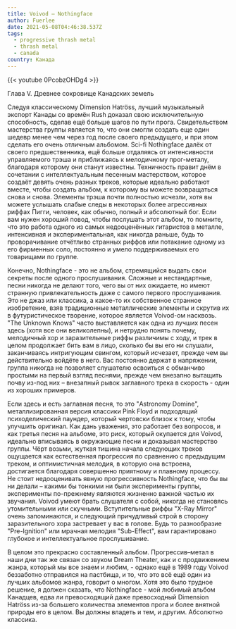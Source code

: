 ```yaml
---
title: Voivod — Nothingface
author: Fuerlee
date: 2021-05-08T04:46:38.537Z
tags:
  - progressive thrash metal
  - thrash metal
  - canada
country: Канада
---
```

{{< youtube 0PcobzOHDg4 >}}

Глава V. Древнее сокровище Канадских земель



Следуя классическому Dimension Hatröss, лучший музыкальный экспорт Канады со времён Rush доказал свою исключительную способность, сделав ещё больше шагов по пути прога. Свидетельством мастерства группы является то, что они смогли создать еще один шедевр менее чем через год после своего предыдущего, и при этом сделать его очень отличным альбомом. Sci-fi Nothingface далёк от своего предшественника, ещё больше отдаляясь от интенсивности управляемого трэша и приближаясь к мелодичному прог-металу, благодаря которому они станут известны. Техничность правит днём в сочетании с интеллектуальным песенным мастерством, которое создаёт девять очень разных треков, которые идеально работают вместе, чтобы создать альбом, к которому вы можете возвращаться снова и снова. Элементы трэша почти полностью исчезли, хотя вы можете услышать слабые следы в некоторых более агрессивных риффах Пигги, человек, как обычно, полный и абсолютный бог. Если вам нужен хороший повод, чтобы послушать этот альбом, то помните, что это работа одного из самых недооценённых гитаристов в металле, интенсивная и экспериментальная, как никогда раньше, будь то проворачивание отчётливо странных риффов или потакание одному из его фирменных соло, постоянно и умело поддерживаемых его товарищами по группе.



Конечно, Nothingface - это не альбом, стремящийся выдать свои секреты после одного прослушивания. Сложные и нестандартные, песни никогда не делают того, чего вы от них ожидаете, но имеют странную привлекательность даже с самого первого прослушивания. Это не джаз или классика, а какое-то их собственное странное изобретение, взяв традиционные металлические элементы и скрутив их в футуристическое творение, которое является Voivod-ом насквозь. "The Unknown Knows" часто выставляется как одна из лучших песен здесь (хотя все они великолепны), и нетрудно понять почему, мелодичный хор и заразительные риффы различимы с ходу, и трек в целом продолжает бить вам в лицо, сколько бы вы его ни слушали, заканчиваясь интригующим свингом, который исчезает, прежде чем вы действительно войдёте в него. Вас постоянно держат в напряжении, группа никогда не позволяет слушателю освоиться с обманчиво простыми на первый взгляд песнями, прежде чем внезапно вытащить почву из-под них – внезапный рывок заглавного трека в скорость - один из хороших примеров.



Если здесь и есть заглавная песня, то это "Astronomy Domine", металлизированная версия классики Pink Floyd и подходящий психоделический паундер, который чертовски близок к тому, чтобы улучшить оригинал. Как дань уважения, это работает без вопросов, и как третья песня на альбоме, это риск, который окупается для Voivod, идеально вписываясь в окружающие песни и доказывая мастерство группы. Чёрт возьми, жуткая тишина начала следующих треков ощущается как естественная прогрессия по сравнению с предыдущим треком, и оптимистичная мелодия, в которую она встроена, достигается благодаря совершенно приятному и плавному процессу. Не стоит недооценивать явную прогрессивность Nothingface, что бы вы ни делали – какими бы тонкими ни были эксперименты группы, эксперименты по-прежнему являются жизненно важной частью их звучания. Voivod умеют брать слушателя с собой, никогда не становясь утомительными или скучными. Вступительные риффы "X-Ray Mirror" очень запоминаются, и следующий причудливый строй в сторону заразительного хора застревает у вас в голове. Будь то разнообразие "Pre-Ignition" или мрачная мелодия "Sub-Effect", вам гарантировано глубокое и интеллектуальное прослушивание.



В целом это прекрасно составленный альбом. Прогрессив–метал в наши дни так же связан со звуком Dream Theater, как и с продвижением жанра, который мы все знаем и любим, - однако ещё в 1989 году Voivod беззаботно отправился на пастбища, и то, что это всё ещё один из лучших альбомов жанра, говорит о многом. Хотя это было трудное решение, я должен сказать, что Nothingface - мой любимый альбом Канадцев, едва ли превосходящий даже превосходный Dimension Hatröss из-за большего количества элементов прога и более внятной природы его в целом. Вы должны владеть и тем, и другим. Абсолютно классика.